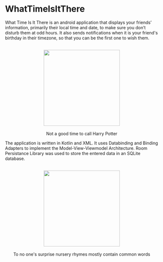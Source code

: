 # WhatTimeIsItThere
 What Time Is It There is an android application that displays your friends’ information, primarily their local time and date, to make sure you don’t disturb them at 
 odd hours. It also sends notifications when it is your friend's birthday in their timezone, so that you can be the first one to wish them.
</br>
</br>
<p align="center">
<img src="https://i.imgur.com/tIUrR26.jpg" width="250">
</br>
</br>
Not a good time to call Harry Potter
</p>
The application is written in Kotlin and XML. It uses Databinding and Binding Adapters to implement the Model-View-Viewmodel Architecture. Room Persistance Library was used to store the entered data in an SQLite
database.
</br>
</br>
<p align="center">
<img src="https://i.imgur.com/OhFrwrS.jpg" width="250">
</br>
</br>
To no one's surprise nursery rhymes mostly contain common words
</p>
